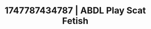 ---
categories:
- Booty worship
- Mormon missionary
- Virtual lover intimacy
- Workplace fantasy
- Hentai
image: /assets/images/1747787434787.jpg
layout: post
seo:
  description: Featured content with premium ABDL Play, Scat Fetish. HD images available.
  keywords: ABDL Play, Scat Fetish
  og_image: /assets/images/1747787434787.jpg
  schema_type: VisualArtwork
tags:
- ABDL Play
- '#1747787434787'
- Scat Fetish
title: 1747787434787 | ABDL Play Scat Fetish
---